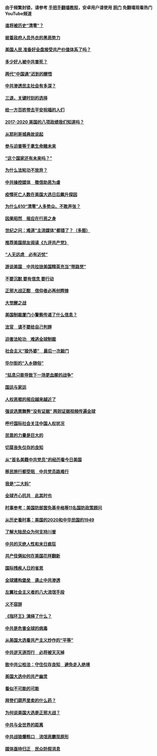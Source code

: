 #### 由于频繁封锁，请参考 [手把手翻墙教程](https://github.com/gfw-breaker/guides/wiki/)，安卓用户请使用 [网门](https://github.com/gfw-breaker/nogfw/blob/master/dl.md?t=01211500) 免翻墙观看热门YouTube频道 

#### [谁将被历史“清零”？](../pages/73/417485.md?t=01211500) 

#### [披着政府人员外衣的黑恶势力](../pages/73/417442.md?t=01211500) 

#### [美国人民 准备好全盘接受共产价值体系了吗？](../pages/73/417491.md?t=01211500) 

#### [多少好人被中共害死？](../pages/73/417144.md?t=01211500) 

#### [两代“中国通”迟到的醒悟](../pages/73/417064.md?t=01211500) 

#### [中共渗透民主社会有多深？](../pages/73/417063.md?t=01211500) 

#### [三退，关键时刻的选择](../pages/73/416969.md?t=01211500) 

#### [给一方百姓带去平安祝福的人们](../pages/73/416941.md?t=01211500) 

#### [2017-2020  美国的八项政绩我们知道吗？](../pages/73/416968.md?t=01211500) 

#### [从耶利哥城典故说起](../pages/73/416892.md?t=01211500) 

#### [参与迫害等于拿生命赌未来](../pages/73/416856.md?t=01211500) 

#### [“这个国家还有未来吗？”](../pages/73/416852.md?t=01211500) 

#### [为什么法轮功不放弃？](../pages/73/416864.md?t=01211500) 

#### [中共操控媒体　微信助恶为虐](../pages/73/416724.md?t=01211500) 

#### [疫情死亡人数在美国大选日后飙升探因](../pages/73/416606.md?t=01211500) 

#### [为什么610“清零”人多势众、不敢声张？](../pages/73/416632.md?t=01211500) 

#### [因果昭然　报应在行恶之身](../pages/73/416582.md?t=01211500) 

#### [世纪之问：难道“主流媒体”都错了？（多图）](../pages/73/416571.md?t=01211500) 

#### [推荐美国朋友阅读《九评共产党》](../pages/73/416510.md?t=01211500) 

#### [“人无远虑　必有近忧”](../pages/73/416513.md?t=01211500) 

#### [游说美国　中共拉拢美国精英充当“带路党”](../pages/73/416529.md?t=01211500) 

#### [不要沉默 要有信念 要行动](../pages/73/416457.md?t=01211500) 

#### [正邪大战正酣　信仰者必再创辉煌](../pages/73/416433.md?t=01211500) 

#### [大觉醒之战](../pages/73/416456.md?t=01211500) 

#### [美国制裁厦门小警察传递了什么信息？](../pages/73/416432.md?t=01211500) 

#### [法官　请不要给自己判罪](../pages/73/416379.md?t=01211500) 

#### [迫害法轮功　难逃全球制裁](../pages/73/416380.md?t=01211500) 

#### [社会主义“狼外婆”　最后一次敲门](../pages/73/416394.md?t=01211500) 

#### [华尔街的“入乡随俗”](../pages/73/416395.md?t=01211500) 

#### [“姑息只能导致下一场更血腥的战争”](../pages/73/416223.md?t=01211500) 

#### [国运与家运](../pages/73/416224.md?t=01211500) 

#### [人权恶棍的报应越来越近了](../pages/73/416276.md?t=01211500) 

#### [强说选票舞弊“没有证据” 两则证据视频传遍全球](../pages/73/416227.md?t=01211500) 

#### [呼吁国际社会关注中国人权状况](../pages/73/416135.md?t=01211500) 

#### [民意的力量是巨大的](../pages/73/416222.md?t=01211500) 

#### [切莫丧失仅存的良知](../pages/73/416134.md?t=01211500) 

#### [从“首名美籍中共党员”的经历看今日美国](../pages/73/416114.md?t=01211500) 

#### [移民旅行都受阻　中共党员路难行](../pages/73/416033.md?t=01211500) 

#### [我是“二大妈”](../pages/73/415529.md?t=01211500) 

#### [全球齐心抗共　此其时也](../pages/73/415989.md?t=01211500) 

#### [时事参考：美国防部罢免基辛格等11名国防政策顾问](../pages/73/415970.md?t=01211500) 

#### [从历史看时事：美国的2020和中华民国的1949](../pages/73/415949.md?t=01211500) 

#### [了解大陆民众为何支持川普](../pages/73/415950.md?t=01211500) 

#### [中共的灭绝人性和末日疯狂](../pages/73/415944.md?t=01211500) 

#### [共产伎俩如何在美国花样翻新](../pages/73/415908.md?t=01211500) 

#### [国际残疾人日的省思](../pages/73/415849.md?t=01211500) 

#### [全球建构堡垒　遏止中共渗透](../pages/73/415850.md?t=01211500) 

#### [左翼社会主义者的八大流氓手段](../pages/73/415802.md?t=01211500) 

#### [义不容辞](../pages/73/415807.md?t=01211500) 

#### [《指环王》演绎了什么？](../pages/73/415739.md?t=01211500) 

#### [中共是危害全球的病毒](../pages/73/415569.md?t=01211500) 

#### [从美国大选看共产主义炒作的“平等”](../pages/73/415654.md?t=01211500) 

#### [中共逆天道而行　必将被天灭掉](../pages/73/415626.md?t=01211500) 

#### [致中共公检法：守住仅存良知　避免走入绝境](../pages/73/415627.md?t=01211500) 

#### [美国大选中的共产幽灵](../pages/73/415618.md?t=01211500) 

#### [看似不可能的可能](../pages/73/415619.md?t=01211500) 

#### [拜登们葫芦里卖的什么药？](../pages/73/415531.md?t=01211500) 

#### [为何说美国大选是正邪大战？](../pages/73/415530.md?t=01211500) 

#### [中共与全世界的距离](../pages/73/415435.md?t=01211500) 

#### [中共战狼爆粗口　流氓恶霸现原形](../pages/73/415426.md?t=01211500) 

#### [媒体亟待归正　民众防假消息](../pages/73/415402.md?t=01211500) 

